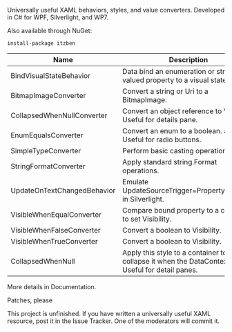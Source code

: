 Universally useful XAML behaviors, styles, and value converters. Developed in C# for WPF, Silverlight, and WP7.

Also available through NuGet:

```
install-package itzben
```

| Name                        | Description                                                           | WPF | SL4 | WP7 |
|-----------------------------|-----------------------------------------------------------------------|-----|-----|-----|
| BindVisualStateBehavior     | Data bind an enumeration or string-valued property to a visual state. | X   | X   |     |
| BitmapImageConverter        | Convert a string or Uri to a BitmapImage.                             | X   | X   | X   |
| CollapsedWhenNullConverter  | Convert an object reference to Visibility. Useful for details pane.   | X   | X   | X   |
| EnumEqualsConverter         |	Convert an enum to a boolean. and back Useful for radio buttons.      | X   | X   | X   |
| SimpleTypeConverter         | Perform basic casting operations.                                     | X   | X   | X   |
| StringFormatConverter       | Apply standard string.Format operations.                              | X   | X   | X   |
| UpdateOnTextChangedBehavior | Emulate UpdateSourceTrigger=PropertyChanged in Silverlight.           |     | X   | X   |
| VisibleWhenEqualConverter   | Compare bound property to a constant to set Visibility.               | X   | X   | X   |
| VisibleWhenFalseConverter   | Convert a boolean to Visibility.                                      | X   | X   | X   |
| VisibleWhenTrueConverter    | Convert a boolean to Visibility.                                      | X   | X   | X   |
| CollapsedWhenNull           | Apply this style to a container to collapse it when the DataContext is null. Useful for detail panes.   | X   |     |     |

More details in Documentation.

Patches, please

This project is unfinished. If you have written a universally useful XAML resource, post it in the Issue Tracker. One of the moderators will commit it.

